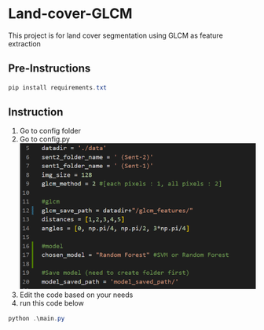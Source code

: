 # Land-cover-GLCM

This project is for land cover segmentation using GLCM as feature extraction

## Pre-Instructions

```powershell
pip install requirements.txt
```

## Instruction
1. Go to config folder
2. Go to config.py
![alt text](image.png)
3. Edit the code based on your needs
4. run this code below
```powershell
python .\main.py 
```